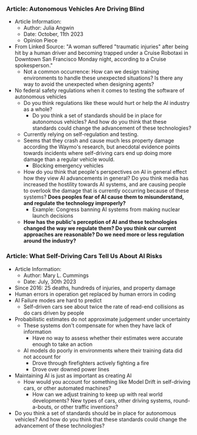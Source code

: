 ### Article: Autonomous Vehicles Are Driving Blind
* Article Information:
	* Author: Julia Angwin
	* Date: October, 11th 2023
	* Opinion Piece
* From Linked Source: "A woman suffered "traumatic injuries" after being hit by a human driver and becoming trapped under a Cruise Robotaxi in Downtown San Francisco Monday night, according to a Cruise spokesperson."
	* Not a common occurrence: How can we design training environments to handle these unexpected situations? Is there any way to avoid the unexpected when designing agents?
* No federal safety regulations when it comes to testing the software of autonomous vehicles
	* Do you think regulations like these would hurt or help the AI industry as a whole?
		* Do you think a set of standards should be in place for autonomous vehicles? And how do you think that these standards could change the advancement of these technologies?
	* Currently relying on self-regulation and testing.
	* Seems that they crash and cause much less property damage according the Waymo's research, but anecdotal evidence points towards incidents where self-driving cars end up doing more damage than a regular vehicle would.
		* Blocking emergency vehicles
	* How do you think that people's perspectives on AI in general effect how they view AI advancements in general? Do you think media has increased the hostility towards AI systems, and are causing people to overlook the damage that is currently occurring because of these systems? **Does peoples fear of AI cause them to misunderstand, and regulate the technology improperly?**
		* Example: Congress banning AI systems from making nuclear launch decisions
	* **How has the public's perception of AI and these technologies changed the way we regulate them? Do you think our current approaches are reasonable? Do we need more or less regulation around the industry?**

### Article: What Self-Driving Cars Tell Us About AI Risks
* Article Information: 
	* Author: Mary L. Cummings
	* Date: July, 30th 2023
* Since 2016: 25 deaths, hundreds of injuries, and property damage
* Human errors in operation get replaced by human errors in coding
* AI Failure modes are hard to predict
	* Self-driven cars see about twice the rate of read-end collisions as do cars driven by people
* Probabilistic estimates do not approximate judgement under uncertainty
	* These systems don't compensate for when they have lack of information
		* Have no way to assess whether their estimates were accurate enough to take an action
	* AI models do poorly in environments where their training data did not account for
		* Drove through firefighters actively fighting a fire
		* Drove over downed power lines
* Maintaining AI is just as important as creating AI
	* How would you account for something like Model Drift in self-driving cars, or other automated machines?
		* How can we adjust training to keep up with real world developments? New types of cars, other driving systems, round-a-bouts, or other traffic inventions?
* Do you think a set of standards should be in place for autonomous vehicles? And how do you think that these standards could change the advancement of these technologies?